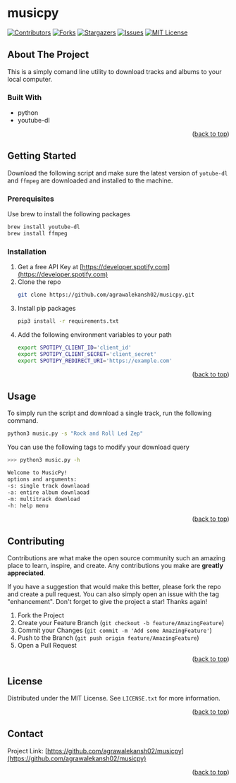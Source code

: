 # musicpy

<div id="top"></div>

[![Contributors][contributors-shield]][contributors-url]
[![Forks][forks-shield]][forks-url]
[![Stargazers][stars-shield]][stars-url]
[![Issues][issues-shield]][issues-url]
[![MIT License][license-shield]][license-url]



<!-- ABOUT THE PROJECT -->
## About The Project

This is a simply comand line utility to download tracks and albums to your local computer. 

### Built With

* python
* youtube-dl

<p align="right">(<a href="#top">back to top</a>)</p>



<!-- GETTING STARTED -->
## Getting Started

Download the following script and make sure the latest version of `yotube-dl` and `ffmpeg` are downloaded and installed to the machine.

### Prerequisites

Use brew to install the following packages
```sh
brew install youtube-dl
brew install ffmpeg
```

### Installation

1. Get a free API Key at [https://developer.spotify.com](https://developer.spotify.com)
2. Clone the repo
   ```sh
   git clone https://github.com/agrawalekansh02/musicpy.git
   ```
3. Install pip packages
   ```sh
   pip3 install -r requirements.txt
   ```
4. Add the following environment variables to your path
   ```sh
   export SPOTIPY_CLIENT_ID='client_id'
   export SPOTIPY_CLIENT_SECRET='client_secret'
   export SPOTIPY_REDIRECT_URI='https://example.com'
   ```

<p align="right">(<a href="#top">back to top</a>)</p>



<!-- USAGE EXAMPLES -->
## Usage

To simply run the script and download a single track, run the following command.
```sh
python3 music.py -s "Rock and Roll Led Zep"
```

You can use the following tags to modify your download query
```sh
>>> python3 music.py -h

Welcome to MusicPy!
options and arguments:
-s: single track downlaoad
-a: entire album downlaoad
-m: multitrack download
-h: help menu
```

<p align="right">(<a href="#top">back to top</a>)</p>



<!-- CONTRIBUTING -->
## Contributing

Contributions are what make the open source community such an amazing place to learn, inspire, and create. Any contributions you make are **greatly appreciated**.

If you have a suggestion that would make this better, please fork the repo and create a pull request. You can also simply open an issue with the tag "enhancement".
Don't forget to give the project a star! Thanks again!

1. Fork the Project
2. Create your Feature Branch (`git checkout -b feature/AmazingFeature`)
3. Commit your Changes (`git commit -m 'Add some AmazingFeature'`)
4. Push to the Branch (`git push origin feature/AmazingFeature`)
5. Open a Pull Request

<p align="right">(<a href="#top">back to top</a>)</p>



<!-- LICENSE -->
## License

Distributed under the MIT License. See `LICENSE.txt` for more information.

<p align="right">(<a href="#top">back to top</a>)</p>



<!-- CONTACT -->
## Contact

Project Link: [https://github.com/agrawalekansh02/musicpy](https://github.com/agrawalekansh02/musicpy)

<p align="right">(<a href="#top">back to top</a>)</p>



<!-- MARKDOWN LINKS & IMAGES -->
<!-- https://www.markdownguide.org/basic-syntax/#reference-style-links -->
[contributors-shield]: https://img.shields.io/github/contributors/agrawalekansh02/musicpy.svg?style=for-the-badge
[contributors-url]: https://github.com/agrawalekansh02/musicpy/graphs/contributors
[forks-shield]: https://img.shields.io/github/forks/agrawalekansh02/musicpy.svg?style=for-the-badge
[forks-url]: https://github.com/agrawalekansh02/musicpy/network/members
[stars-shield]: https://img.shields.io/github/stars/agrawalekansh02/musicpy.svg?style=for-the-badge
[stars-url]: https://github.com/agrawalekansh02/musicpy/stargazers
[issues-shield]: https://img.shields.io/github/issues/agrawalekansh02/musicpy.svg?style=for-the-badge
[issues-url]: https://github.com/agrawalekansh02/musicpy/issues
[license-shield]: https://img.shields.io/github/license/agrawalekansh02/musicpy.svg?style=for-the-badge
[license-url]: https://github.com/agrawalekansh02/musicpy/LICENSE
[linkedin-shield]: https://img.shields.io/badge/-LinkedIn-black.svg?style=for-the-badge&logo=linkedin&colorB=555
[linkedin-url]: https://linkedin.com/in/linkedin_username
[product-screenshot]: images/screenshot.png
